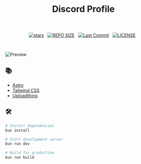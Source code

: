 # <p align="center">Discord Profile</p>

<br>

<div align="center">
<p>
<a href="https://github.com/crnobog69/discord-profile/stargazers"><img src="https://img.shields.io/github/stars/crnobog69/discord-profile?style=for-the-badge&logo=starship&color=C9CBFF&logoColor=C9CBFF&labelColor=302D41" alt="stars"><a>&nbsp;&nbsp;
<a href="https://github.com/crnobog69/discord-profile/"><img src="https://img.shields.io/github/repo-size/crnobog69/discord-profile?style=for-the-badge&logo=linux&logoColor=f9e2af&label=Size&labelColor=302D41&color=f9e2af" alt="REPO SIZE"></a>&nbsp;&nbsp;
<a href="https://github.com/crnobog69/discord-profile/commits/main/"><img src="https://img.shields.io/github/last-commit/crnobog69/discord-profile?style=for-the-badge&logo=github&logoColor=eba0ac&label=Last%20Commit&labelColor=302D41&color=eba0ac" alt="Last Commit"></a>&nbsp;&nbsp;
<a href="https://github.com/crnobog69/discord-profile/LICENSE"><img src="https://img.shields.io/github/license/crnobog69/discord-profile?style=for-the-badge&logo=&color=CBA6F7&logoColor=CBA6F7&labelColor=302D41" alt="LICENSE"></a>&nbsp;&nbsp;
</p>
</div>

<br>

![Preview](https://utfs.io/f/iyAm4EfBOxVL7h70ld9sbTuoRFJ1KmQcZxL230qPA8v4ySaX)

## 📚

- [Astro](https://astro.build)
- [Tailwind CSS](https://tailwindcss.com)
- [Uploadthing](https://uploadthing.com)

## 🛠️

```bash
# Install dependencies
bun install

# Start development server
bun run dev

# Build for production
bun run build
```
